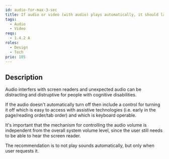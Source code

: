 ```yaml
---
id: audio-for-max-3-sec
title: If audio or video (with audio) plays automatically, it should last less than three seconds or there must be a way to pause, stop or mute it
tags:
  - Audio
  - Video
reqs:
  - 1.4.2 A
roles:
  - Design
  - Tech
prio: 105
---
```


## Description

Audio interfers with screen readers and unexpected audio can be distracting and distruptive for people with cognitive disabilities.

If the audio doesn't automatically turn off then include a control for turning it off which is easy to access with assistive technologies (i.e. early in the page/reading order/tab order) and which is keyboard operable.

It's important that the mechanism for controlling the audio volume is independent from the overall system volume level, since the user still needs to be able to hear the screen reader.

The recommendation is to not play sounds automatically, but only when user requests it.
